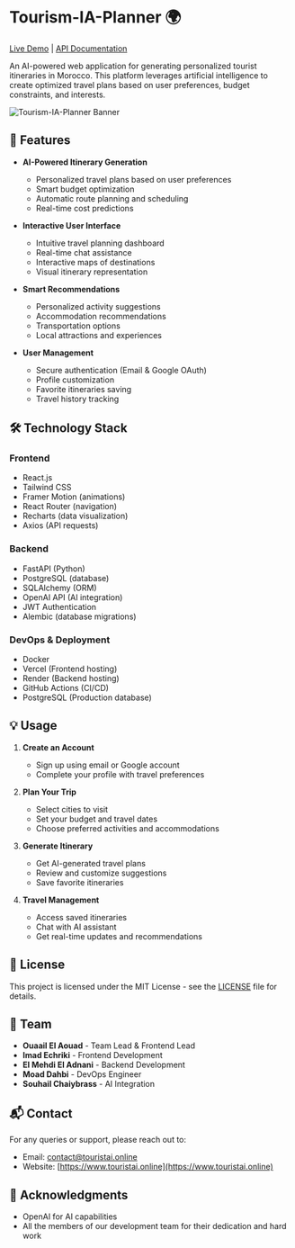 # Tourism-IA-Planner 🌍

[Live Demo](https://www.touristai.online/) | [API Documentation](https://www.touristai.online/docs)

An AI-powered web application for generating personalized tourist itineraries in Morocco. This platform leverages artificial intelligence to create optimized travel plans based on user preferences, budget constraints, and interests.

![Tourism-IA-Planner Banner](https://images.unsplash.com/photo-1539020140153-e479b8c22e70)

## 🌟 Features

- **AI-Powered Itinerary Generation**
  - Personalized travel plans based on user preferences
  - Smart budget optimization
  - Automatic route planning and scheduling
  - Real-time cost predictions

- **Interactive User Interface**
  - Intuitive travel planning dashboard
  - Real-time chat assistance
  - Interactive maps of destinations
  - Visual itinerary representation

- **Smart Recommendations**
  - Personalized activity suggestions
  - Accommodation recommendations
  - Transportation options
  - Local attractions and experiences

- **User Management**
  - Secure authentication (Email & Google OAuth)
  - Profile customization
  - Favorite itineraries saving
  - Travel history tracking

## 🛠️ Technology Stack

### Frontend
- React.js
- Tailwind CSS
- Framer Motion (animations)
- React Router (navigation)
- Recharts (data visualization)
- Axios (API requests)

### Backend
- FastAPI (Python)
- PostgreSQL (database)
- SQLAlchemy (ORM)
- OpenAI API (AI integration)
- JWT Authentication
- Alembic (database migrations)

### DevOps & Deployment
- Docker
- Vercel (Frontend hosting)
- Render (Backend hosting)
- GitHub Actions (CI/CD)
- PostgreSQL (Production database)



## 💡 Usage

1. **Create an Account**
   - Sign up using email or Google account
   - Complete your profile with travel preferences

2. **Plan Your Trip**
   - Select cities to visit
   - Set your budget and travel dates
   - Choose preferred activities and accommodations

3. **Generate Itinerary**
   - Get AI-generated travel plans
   - Review and customize suggestions
   - Save favorite itineraries

4. **Travel Management**
   - Access saved itineraries
   - Chat with AI assistant
   - Get real-time updates and recommendations

## 📝 License

This project is licensed under the MIT License - see the [LICENSE](LICENSE) file for details.

## 👥 Team

- **Ouaail El Aouad** - Team Lead & Frontend Lead
- **Imad Echriki** - Frontend Development
- **El Mehdi El Adnani** - Backend Development
- **Moad Dahbi** - DevOps Engineer
- **Souhail Chaiybrass** - AI Integration

## 📬 Contact

For any queries or support, please reach out to:
- Email: [contact@touristai.online](mailto:contact@touristai.online)
- Website: [https://www.touristai.online](https://www.touristai.online)

## 🙏 Acknowledgments

- OpenAI for AI capabilities
- All the members of our development team for their dedication and hard work
